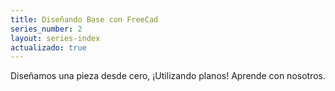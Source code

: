 ```yaml
---
title: Diseñando Base con FreeCad
series_number: 2
layout: series-index
actualizado: true
---
```


Diseñamos una pieza desde cero, ¡Utilizando planos!
Aprende con nosotros.
